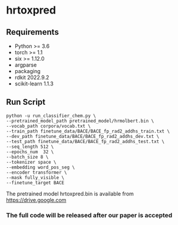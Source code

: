 # hrtoxpred

## Requirements
* Python >= 3.6
* torch >= 1.1
* six >= 1.12.0
* argparse
* packaging
* rdkit 2022.9.2
* scikit-learn 1.1.3

## Run Script
```
python -u run_classifier_chem.py \
--pretrained_model_path pretrained_model/hrmolbert.bin \
--vocab_path corpora/vocab.txt \
--train_path finetune_data/BACE/BACE_fp_rad2_addhs_train.txt \
--dev_path finetune_data/BACE/BACE_fp_rad2_addhs_dev.txt \
--test_path finetune_data/BACE/BACE_fp_rad2_addhs_test.txt \
--seq_length 512 \
--epochs_num  32 \
--batch_size 8 \
--tokenizer space \
--embedding word_pos_seg \
--encoder transformer \
--mask fully_visible \
--finetune_target BACE
```
The pretrained model hrtoxpred.bin is available from https://drive.google.com
### The full code will be released after our paper is accepted
